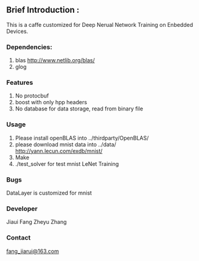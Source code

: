 ## Brief Introduction :
This is a caffe customized for Deep Nerual Network Training on Enbedded Devices.

### Dependencies:
1. blas
http://www.netlib.org/blas/
2. glog

### Features
1. No protocbuf
2. boost with only hpp headers
3. No database for data storage, read from binary file

### Usage
1. Please install openBLAS into 
../thirdparty/OpenBLAS/
2. please download mnist data into ../data/
http://yann.lecun.com/exdb/mnist/
2. Make
3. ./test_solver for test mnist LeNet Training

### Bugs
DataLayer is customized for mnist

### Developer
Jiaui Fang
Zheyu Zhang

### Contact
fang_jiarui@163.com

